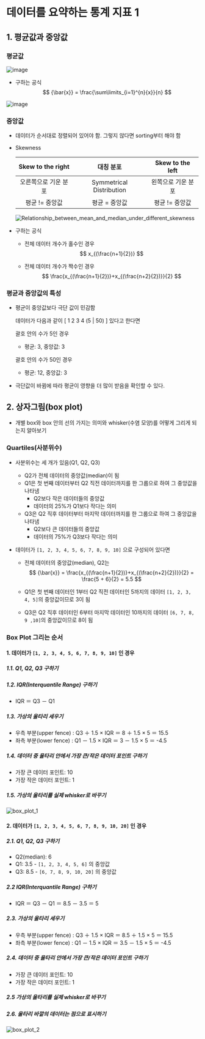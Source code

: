 # 데이터를 요약하는 통계 지표 1

## 1. 평균값과 중앙값

### 평균값

![image](https://user-images.githubusercontent.com/52685206/108709718-707fe800-7556-11eb-8c71-0a3c8c8a69c9.png)

* 구하는 공식
  $$
  {\bar{x}} = \frac{\sum\limits_{i=1}^{n}{x}}{n}
  $$
  

![image](https://user-images.githubusercontent.com/52685206/108709842-9a390f00-7556-11eb-83bf-3b867d8b48cd.png)

### 중앙값

* 데이터가 순서대로 정렬되어 있어야 함. 그렇지 않다면 sorting부터 해야 함

* Skewness

  |  Skew to the right   |        대칭 분포         |  Skew to the left  |
  | :------------------: | :----------------------: | :----------------: |
  | 오른쪽으로 기운 분포 | Symmetrical Distribution | 왼쪽으로 기운 분포 |
  |    평균 != 중앙값    |      평균 = 중앙값       |   평균 != 중앙값   |

  ![Relationship_between_mean_and_median_under_different_skewness](https://user-images.githubusercontent.com/52685206/108710918-05371580-7558-11eb-8254-424f545f04c7.png)

* 구하는 공식

  * 전체 데이터 개수가 홀수인 경우
    $$
    x_{(\frac{n+1}{2})}
    $$

  * 전체 데이터 개수가 짝수인 경우
    $$
    \frac{x_{(\frac{n+1}{2})}+x_{(\frac{n+2}{2})}}{2}
    $$



### 평균과 중앙값의 특성

* 평균이 중앙값보다 극단 값이 민감함

  데이터가 다음과 같이 [  1  2  3  4  (5  |  50)  ] 있다고 한다면

  괄호 안의 수가 5인 경우

  * 평균: 3, 중앙값: 3

  괄호 안의 수가 50인 경우

  * 평균: 12, 중앙값: 3

* 극단값이 바뀜에 따라 평균이 영향을 더 많이 받음을 확인할 수 있다.





## 2. 상자그림(box plot)

* 개별 box와 box 안의 선의 가지는 의미와 whisker(수염 모양)를 어떻게 그리게 되는지 알아보기

### Quartiles(사분위수)

* 사분위수는 세 개가 있음(Q1, Q2, Q3)

  * Q2가 전체 데이터의 중앙값(median)이 됨
  * Q1은 첫 번째 데이터부터 Q2 직전 데이터까지를 한 그룹으로 하여 그 중앙값을 나타냄
    * Q2보다 작은 데이터들의 중앙값
    * 데이터의 25%가 Q1보다 작다는 의미
  * Q3은 Q2 직후 데이터부터 마지막 데이터까지를 한 그룹으로 하여 그 중앙값을 나타냄
    * Q2보다 큰 데이터들의 중앙값
    * 데이터의 75%가 Q3보다 작다는 의미

* 데이터가 `[1, 2, 3, 4, 5, 6, 7, 8, 9, 10]` 으로 구성되어 있다면

  * 전체 데이터의 중앙값(median), Q2는 
    $$
    {\bar{x}} = \frac{x_{(\frac{n+1}{2})}+x_{(\frac{n+2}{2})}}{2} = \frac{5 + 6}{2} = 5.5
    $$

  * Q1은 첫 번째 데이터인 1부터 Q2 직전 데이터인 5까지의 데이터 `[1, 2, 3, 4, 5]`의 중앙값이므로 3이 됨

  * Q3은 Q2 직후 데이터인 6부터 마지막 데이터인 10까지의 데이터 `[6, 7, 8, 9 ,10]`의 중앙값이므로 8이 됨



### Box Plot 그리는 순서

#### 1. 데이터가 `[1, 2, 3, 4, 5, 6, 7, 8, 9, 10]` 인 경우

##### 1.1. Q1, Q2, Q3 구하기

##### 1.2. IQR(Interquantile Range) 구하기

* IQR ＝ Q3 － Q1

##### 1.3. 가상의 울타리 세우기

* 우측 부분(upper fence)
  : Q3 ＋ 1.5 × IQR ＝ 8 ＋ 1.5 × 5 ＝ 15.5
* 좌측 부분(lower fence)
  : Q1 － 1.5 × IQR ＝ 3 － 1.5 × 5 ＝ -4.5

##### 1.4. 데이터 중 울타리 안에서 가장 큰/작은 데이터 포인트 구하기

* 가장 큰 데이터 포인트: 10
* 가장 작은 데이터 포인트: 1

##### 1.5. 가상의 울타리를 실제 whisker로 바꾸기

![box_plot_1](https://user-images.githubusercontent.com/52685206/110327055-d1caaf80-805c-11eb-8803-d394b90d3bb7.png)



#### 2. 데이터가 `[1, 2, 3, 4, 5, 6, 7, 8, 9, 10, 20]` 인 경우

##### 2.1. Q1, Q2, Q3 구하기

* Q2(median): 6
* Q1: 3.5 - `[1, 2, 3, 4, 5, 6]` 의 중앙값
* Q3: 8.5 - `[6, 7, 8, 9, 10, 20]` 의 중앙값

##### 2.2 IQR(Interquantile Range) 구하기

* IQR ＝ Q3 － Q1 ＝ 8.5 － 3.5 ＝ 5

##### 2.3. 가상의 울타리 세우기

* 우측 부분(upper fence)
  : Q3 ＋ 1.5 × IQR ＝ 8.5 ＋ 1.5 × 5 ＝ 15.5
* 좌측 부분(lower fence)
  : Q1 － 1.5 × IQR ＝ 3.5 － 1.5 × 5 ＝ -4.5

##### 2.4. 데이터 중 울타리 안에서 가장 큰/작은 데이터 포인트 구하기

* 가장 큰 데이터 포인트: 10
* 가장 작은 데이터 포인트: 1

##### 2.5 가상의 울타리를 실제 whisker로 바꾸기

##### 2.6. 울타리 바깥의 데이터는 점으로 표시하기

![box_plot_2](https://user-images.githubusercontent.com/52685206/110327059-d2fbdc80-805c-11eb-8dea-513e472e506d.png)

